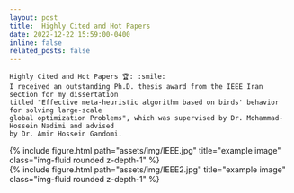 ```yaml
---
layout: post
title:  Highly Cited and Hot Papers 
date: 2022-12-22 15:59:00-0400
inline: false
related_posts: false
---
```

    Highly Cited and Hot Papers 🏆: :smile:
    I received an outstanding Ph.D. thesis award from the IEEE Iran section for my dissertation
    titled "Effective meta-heuristic algorithm based on birds' behavior for solving large-scale 
    global optimization Problems", which was supervised by Dr. Mohammad-Hossein Nadimi and advised 
    by Dr. Amir Hossein Gandomi.
      

<div class="row">
    <div class="col-sm mt-3 mt-md-0">
        {% include figure.html path="assets/img/IEEE.jpg" title="example image" class="img-fluid rounded z-depth-1" %}
    </div>
    <div class="col-sm mt-3 mt-md-0">
        {% include figure.html path="assets/img/IEEE2.jpg" title="example image" class="img-fluid rounded z-depth-1" %}
    </div>
</div>



